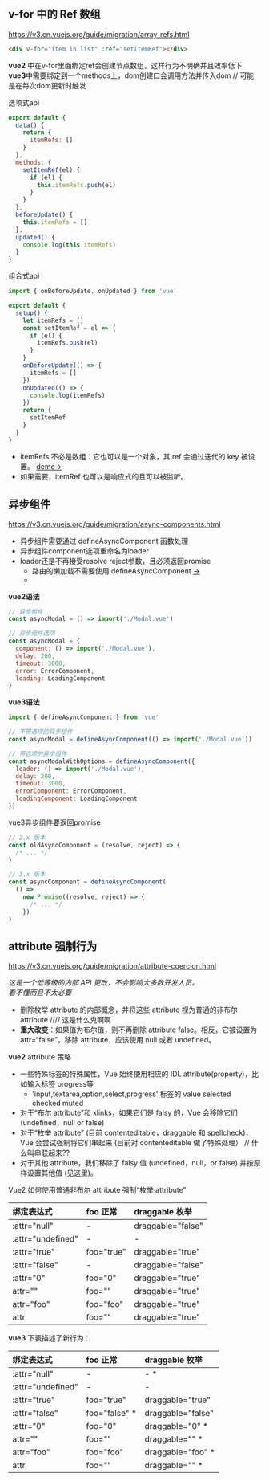 ## v-for 中的 Ref 数组

https://v3.cn.vuejs.org/guide/migration/array-refs.html

```html
<div v-for="item in list" :ref="setItemRef"></div>
```

**vue2** 中在v-for里面绑定ref会创建节点数组，这样行为不明确并且效率低下  
**vue3**中需要绑定到一个methods上，dom创建口会调用方法并传入dom // 可能是在每次dom更新时触发

选项式api
```js
export default {
  data() {
    return {
      itemRefs: []
    }
  },
  methods: {
    setItemRef(el) {
      if (el) {
        this.itemRefs.push(el)
      }
    }
  },
  beforeUpdate() {
    this.itemRefs = []
  },
  updated() {
    console.log(this.itemRefs)
  }
}

```

组合式api
```js
import { onBeforeUpdate, onUpdated } from 'vue'

export default {
  setup() {
    let itemRefs = []
    const setItemRef = el => {
      if (el) {
        itemRefs.push(el)
      }
    }
    onBeforeUpdate(() => {
      itemRefs = []
    })
    onUpdated(() => {
      console.log(itemRefs)
    })
    return {
      setItemRef
    }
  }
}
```

- itemRefs 不必是数组：它也可以是一个对象，其 ref 会通过迭代的 key 被设置。 [demo->](https://codepen.io/thetime50/pen/GRmQQwv)
- 如果需要，itemRef 也可以是响应式的且可以被监听。

## 异步组件

https://v3.cn.vuejs.org/guide/migration/async-components.html

- 异步组件需要通过 defineAsyncComponent 函数处理
- 异步组件component选项重命名为loader
- loader还是不再接受resolve reject参数，且必须返回promise
  - 路由的懒加载不需要使用 defineAsyncComponent [->](https://next.router.vuejs.org/zh/guide/advanced/lazy-loading.html)
  - 

**vue2语法**
```js
// 异步组件
const asyncModal = () => import('./Modal.vue')

// 异步组件选项
const asyncModal = {
  component: () => import('./Modal.vue'),
  delay: 200,
  timeout: 3000,
  error: ErrorComponent,
  loading: LoadingComponent
}
```

**vue3语法**
```js
import { defineAsyncComponent } from 'vue'

// 不带选项的异步组件
const asyncModal = defineAsyncComponent(() => import('./Modal.vue'))

// 带选项的异步组件
const asyncModalWithOptions = defineAsyncComponent({
  loader: () => import('./Modal.vue'),
  delay: 200,
  timeout: 3000,
  errorComponent: ErrorComponent,
  loadingComponent: LoadingComponent
})
```

vue3异步组件要返回promise
```js
// 2.x 版本
const oldAsyncComponent = (resolve, reject) => {
  /* ... */
}

// 3.x 版本
const asyncComponent = defineAsyncComponent(
  () =>
    new Promise((resolve, reject) => {
      /* ... */
    })
)
```

## attribute 强制行为

https://v3.cn.vuejs.org/guide/migration/attribute-coercion.html

*这是一个低等级的内部 API 更改，不会影响大多数开发人员。*  
*看不懂而且不太必要*

- 删除枚举 attribute 的内部概念，并将这些 attribute 视为普通的非布尔 attribute //// 这是什么鬼啊啊
- **重大改变**：如果值为布尔值，则不再删除 attribute false。相反，它被设置为 attr=“false”。移除 attribute，应该使用 null 或者 undefined。

**vue2** attribute 策略
- 一些特殊标签的特殊属性，Vue 始终使用相应的 IDL attribute(property)，比如输入标签 progress等
  - 'input,textarea,option,select,progress' 标签的 value selected checked muted
- 对于“布尔 attribute”和 xlinks，如果它们是 falsy 的，Vue 会移除它们 (undefined，null or false) 
- 对于“枚举 attribute” (目前 contenteditable，draggable 和 spellcheck)，Vue 会尝试强制将它们串起来 (目前对 contenteditable 做了特殊处理） // 什么叫串联起来??
- 对于其他 attribute，我们移除了 falsy 值 (undefined，null，or false) 并按原样设置其他值 (见这里)。

Vue2 如何使用普通非布尔 attribute 强制“枚举 attribute”

| 绑定表达式	 | foo 正常	 | draggable 枚举 |
| :-- | :-- | :-- |
| :attr="null"	 | -	 | draggable="false" |
| :attr="undefined"	 | - | - |
| :attr="true"	 | foo="true"	 | draggable="true" |
| :attr="false"	 | -	 | draggable="false" |
| :attr="0"	 | foo="0"	 | draggable="true" |
| attr=""	 | foo=""	 | draggable="true" |
| attr="foo"	 | foo="foo"	 | draggable="true" |
| attr	 | foo=""	 | draggable="true" |


**vue3**
下表描述了新行为：

| 绑定表达式	| foo 正常	| draggable 枚举|
| :-- | :-- | :-- |
| :attr="null"	| -	| - \* | 
| :attr="undefined"	| -	| - | 
| :attr="true"	| foo="true"	| draggable="true" | 
| :attr="false"	| foo="false" \*	| draggable="false" | 
| :attr="0"	| foo="0"	| draggable="0" \* | 
| attr=""	| foo=""	| draggable="" \* | 
| attr="foo"	| foo="foo"	| draggable="foo" \* | 
| attr	| foo=""	| draggable="" \* | 






